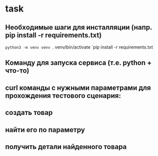 # task
## Необходимые шаги для инсталляции (напр. pip install -r requirements.txt)
`python3 -m venv venv
`. venv/bin/activate
`pip install -r requirements.txt
## Команду для запуска сервиса (т.е. python + что-то)
## curl команды с нужными параметрами для прохождения тестового сценария:
## создать товар
## найти его по параметру
## получить детали найденного товара
